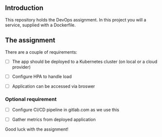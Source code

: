 ## Introduction
This repository holds the DevOps assignment. In this project you will a service, supplied with a Dockerfile.

## The assignment

There are a couple of requirements:
- [ ] The app should be deployed to a Kubernetes cluster (on local or a cloud provider)
- [ ] Configure HPA to handle load
- [ ] Application can be accessed via broswer


### Optional requirement
- [ ] Configure CI/CD pipeline in gitlab.com as we use this
- [ ] Gather metrics from deployed application


Good luck with the assignment!
